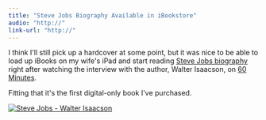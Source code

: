 ```yaml
---
title: "Steve Jobs Biography Available in iBookstore"
audio: "http://"
link-url: "http://"
---
```

<p>I think I'll still pick up a hardcover at some point, but it was nice to be able to load up iBooks on my wife's iPad and start reading <a href="http://click.linksynergy.com/fs-bin/stat?id=6PFrOqNV4B8&offerid=146261&type=3&subid=0&tmpid=1826&RD_PARM1=http%253A%252F%252Fitunes.apple.com%252Fca%252Fbook%252Fsteve-jobs%252Fid431617578%253Fmt%253D11%2526uo%253D4%2526partnerId%253D30" target="itunes_store">Steve Jobs biography</a> right after watching the interview with the author, Walter Isaacson, on <a href="http://mashable.com/2011/10/23/steve-jobs-walter-isaacson-60-minutes-video/">60 Minutes</a>. </p>
<p>Fitting that it's the first digital-only book I've purchased.</p>
<p><a href="http://click.linksynergy.com/fs-bin/stat?id=6PFrOqNV4B8&offerid=146261&type=3&subid=0&tmpid=1826&RD_PARM1=http%253A%252F%252Fitunes.apple.com%252Fca%252Fbook%252Fsteve-jobs%252Fid431617578%253Fmt%253D11%2526uo%253D4%2526partnerId%253D30" target="itunes_store"><img src="http://ax.phobos.apple.com.edgesuite.net/images/web/linkmaker/badge_bookstore-lrg.gif" alt="Steve Jobs - Walter Isaacson" style="border: 0;"/></a></p>
